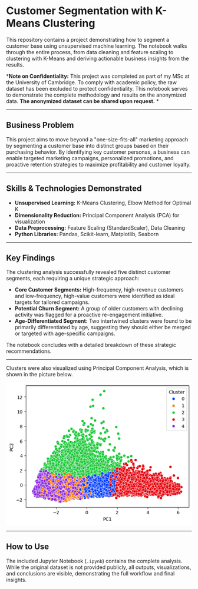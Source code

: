 # Customer Segmentation with K-Means Clustering

This repository contains a project demonstrating how to segment a customer base using unsupervised machine learning. The notebook walks through the entire process, from data cleaning and feature scaling to clustering with K-Means and deriving actionable business insights from the results.

*__Note on Confidentiality:__ This project was completed as part of my MSc at the University of Cambridge. To comply with academic policy, the raw dataset has been excluded to protect confidentiality. This notebook serves to demonstrate the complete methodology and results on the anonymized data. **The anonymized dataset can be shared upon request.** *

---

## Business Problem

This project aims to move beyond a "one-size-fits-all" marketing approach by segmenting a customer base into distinct groups based on their purchasing behavior. By identifying key customer personas, a business can enable targeted marketing campaigns, personalized promotions, and proactive retention strategies to maximize profitability and customer loyalty.

---

## Skills & Technologies Demonstrated

* **Unsupervised Learning:** K-Means Clustering, Elbow Method for Optimal K
* **Dimensionality Reduction:** Principal Component Analysis (PCA) for visualization
* **Data Preprocessing:** Feature Scaling (StandardScaler), Data Cleaning
* **Python Libraries:** Pandas, Scikit-learn, Matplotlib, Seaborn

---

## Key Findings

The clustering analysis successfully revealed five distinct customer segments, each requiring a unique strategic approach:

* **Core Customer Segments:** High-frequency, high-revenue customers and low-frequency, high-value customers were identified as ideal targets for tailored campaigns.
* **Potential Churn Segment:** A group of older customers with declining activity was flagged for a proactive re-engagement initiative.
* **Age-Differentiated Segment:** Two intertwined clusters were found to be primarily differentiated by age, suggesting they should either be merged or targeted with age-specific campaigns.

The notebook concludes with a detailed breakdown of these strategic recommendations.

---

Clusters were also visualized using Principal Component Analysis, which is shown in the picture below.

![Principal Components Analysis After Clustering](PCA_For_Github.png)

---

## How to Use

The included Jupyter Notebook (`.ipynb`) contains the complete analysis. While the original dataset is not provided publicly, all outputs, visualizations, and conclusions are visible, demonstrating the full workflow and final insights.
